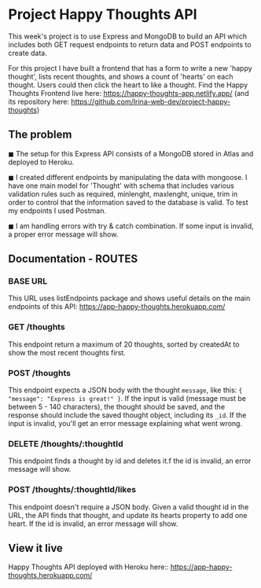 # Project Happy Thoughts API

This week's project is to use Express and MongoDB to build an API which includes both GET request endpoints to return data and POST endpoints to create data.

For this project I have built a frontend that has a form to write a new 'happy thought', lists recent thoughts, and shows a count of 'hearts' on each thought. Users could then click the heart to like a thought. 
Find the Happy Thoughts Frontend live here: https://happy-thoughts-app.netlify.app/
(and its repository here: https://github.com/Irina-web-dev/project-happy-thoughts) 

## The problem

◼ The setup for this Express API consists of a MongoDB stored in Atlas and deployed to Heroku.

◼ I created different endpoints by manipulating the data with mongoose. I have one main model for 'Thought' with schema that includes various validation rules such as required, minlenght, maxlenght, unique, trim in order to control that the information saved to the database is valid. To test my endpoints I used Postman.

◼ I am handling errors with try & catch combination. If some input is invalid, a proper error message will show.

## Documentation - ROUTES

### BASE URL
This URL uses listEndpoints package and shows useful details on the main endpoints of this API: https://app-happy-thoughts.herokuapp.com/


### GET /thoughts
This endpoint return a maximum of 20 thoughts, sorted by createdAt to show the most recent thoughts first.

### POST /thoughts
This endpoint expects a JSON body with the thought `message`, like this: `{ "message": "Express is great!" }`. If the input is valid (message must be between 5 - 140 characters), the thought should be saved, and the response should include the saved thought object, including its `_id`. If the input is invalid, you'll get an error message explaining what went wrong.

### DELETE /thoughts/:thoughtId
This endpoint finds a thought by id and deletes it.f the id is invalid, an error message will show.

### POST /thoughts/:thoughtId/likes
This endpoint doesn't require a JSON body. Given a valid thought id in the URL, the API finds that thought, and update its hearts property to add one heart. If the id is invalid, an error message will show.

## View it live

Happy Thoughts API deployed with Heroku here:: https://app-happy-thoughts.herokuapp.com/
